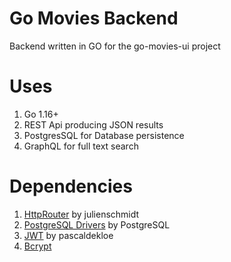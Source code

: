# Go Movies Backend

Backend written in GO for the go-movies-ui project

# Uses
1. Go 1.16+
2. REST Api producing JSON results
3. PostgresSQL for Database persistence
4. GraphQL for full text search

# Dependencies

1. [HttpRouter](github.com/julienschmidt/httprouter) by julienschmidt
2. [PostgreSQL Drivers](github.com/lib/pq@v1.10.0) by PostgreSQL
3. [JWT](github.com/pascaldekloe/jwt) by pascaldekloe
4. [Bcrypt](golang.org/x/crypto/bcrypt) 